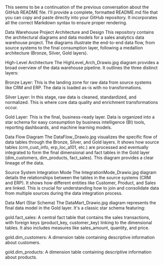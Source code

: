 This seems to be a continuation of the previous conversation about the GitHub README file. I'll provide a complete, formatted README.md file that you can copy and paste directly into your GitHub repository. It incorporates all the correct Markdown syntax to ensure proper rendering.

Data Warehouse Project Architecture and Design
This repository contains the architectural diagrams and data models for a sales analytics data warehouse project. The diagrams illustrate the end-to-end data flow, from source systems to the final consumption layer, following a medallion architecture (Bronze, Silver, Gold layers).

High-Level Architecture
The HighLevel_Arch_Drawio.jpg diagram provides a broad overview of the data warehouse pipeline. It outlines the three distinct layers:

Bronze Layer: This is the landing zone for raw data from source systems like CRM and ERP. The data is loaded as-is with no transformations.

Silver Layer: In this stage, raw data is cleaned, standardized, and normalized. This is where core data quality and enrichment transformations occur.

Gold Layer: This is the final, business-ready layer. Data is organized into a star schema for easy consumption by business intelligence (BI) tools, reporting dashboards, and machine learning models.

Data Flow Diagram
The DataFlow_Drawio.jpg visualizes the specific flow of data tables through the Bronze, Silver, and Gold layers. It shows how source tables (crm_cust_info, erp_loc_a101, etc.) are processed and eventually integrated to form the final dimensional and fact tables in the Gold layer (dim_customers, dim_products, fact_sales). This diagram provides a clear lineage of the data.

Source System Integration Mode
The IntegrationMode_Drawio.jpg diagram details the relationships between the tables in the source systems (CRM and ERP). It shows how different entities like Customer, Product, and Sales are linked. This is crucial for understanding how to join and consolidate data from multiple sources during the data integration process.

Data Mart (Star Schema)
The DataMart_Drawio.jpg diagram represents the final data model in the Gold layer. It's a classic star schema featuring:

gold.fact_sales: A central fact table that contains the sales transactions, with foreign keys (product_key, customer_key) linking to the dimensional tables. It also includes measures like sales_amount, quantity, and price.

gold.dim_customers: A dimension table containing descriptive information about customers.

gold.dim_products: A dimension table containing descriptive information about products.
